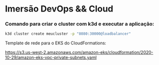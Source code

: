 # Imersão DevOps && Cloud 

### Comando para criar o cluster com k3d e executar a aplicação:
```Bash
k3d cluster create meucluster -p "8080:30000@loadbalancer"
```


Template de rede para o EKS do CloudFormations:

https://s3.us-west-2.amazonaws.com/amazon-eks/cloudformation/2020-10-29/amazon-eks-vpc-private-subnets.yaml




